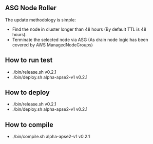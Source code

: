 ## ASG Node Roller

The update methodology is simple:

- Find the node in cluster longer than 48 hours (By default TTL is 48 hours).
- Terminate the selected node via ASG (As drain node logic has been covered by AWS ManagedNodeGroups)

## How to run test

- ./bin/release.sh v0.2.1
- ./bin/deploy.sh alpha-apse2-v1 v0.2.1


## How to deploy

- ./bin/release.sh v0.2.1
- ./bin/deploy.sh alpha-apse2-v1 v0.2.1


## How to compile
- ./bin/compile.sh alpha-apse2-v1 v0.2.1
